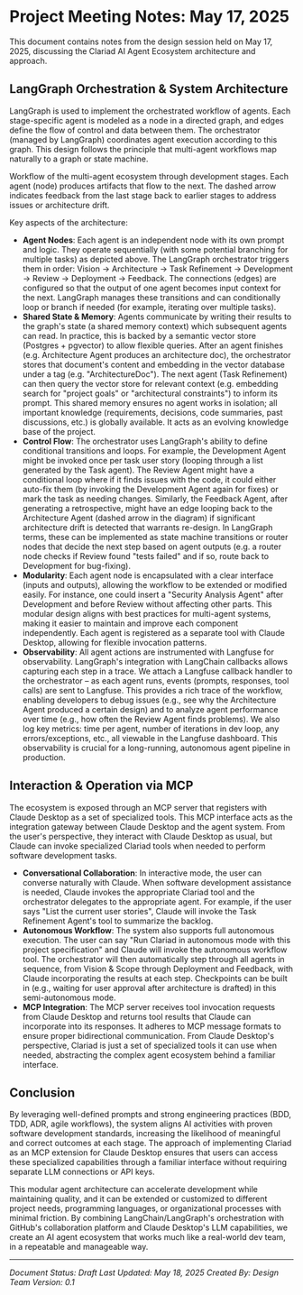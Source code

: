 # Project Meeting Notes: May 17, 2025

This document contains notes from the design session held on May 17, 2025, discussing the Clariad AI Agent Ecosystem architecture and approach.

## LangGraph Orchestration & System Architecture

LangGraph is used to implement the orchestrated workflow of agents. Each stage-specific agent is modeled as a node in a directed graph, and edges define the flow of control and data between them. The orchestrator (managed by LangGraph) coordinates agent execution according to this graph. This design follows the principle that multi-agent workflows map naturally to a graph or state machine.

Workflow of the multi-agent ecosystem through development stages. Each agent (node) produces artifacts that flow to the next. The dashed arrow indicates feedback from the last stage back to earlier stages to address issues or architecture drift.

Key aspects of the architecture:
- **Agent Nodes**: Each agent is an independent node with its own prompt and logic. They operate sequentially (with some potential branching for multiple tasks) as depicted above. The LangGraph orchestrator triggers them in order: Vision → Architecture → Task Refinement → Development → Review → Deployment → Feedback. The connections (edges) are configured so that the output of one agent becomes input context for the next. LangGraph manages these transitions and can conditionally loop or branch if needed (for example, iterating over multiple tasks).
- **Shared State & Memory**: Agents communicate by writing their results to the graph's state (a shared memory context) which subsequent agents can read. In practice, this is backed by a semantic vector store (Postgres + pgvector) to allow flexible queries. After an agent finishes (e.g. Architecture Agent produces an architecture doc), the orchestrator stores that document's content and embedding in the vector database under a tag (e.g. "ArchitectureDoc"). The next agent (Task Refinement) can then query the vector store for relevant context (e.g. embedding search for "project goals" or "architectural constraints") to inform its prompt. This shared memory ensures no agent works in isolation; all important knowledge (requirements, decisions, code summaries, past discussions, etc.) is globally available. It acts as an evolving knowledge base of the project.
- **Control Flow**: The orchestrator uses LangGraph's ability to define conditional transitions and loops. For example, the Development Agent might be invoked once per task user story (looping through a list generated by the Task agent). The Review Agent might have a conditional loop where if it finds issues with the code, it could either auto-fix them (by invoking the Development Agent again for fixes) or mark the task as needing changes. Similarly, the Feedback Agent, after generating a retrospective, might have an edge looping back to the Architecture Agent (dashed arrow in the diagram) if significant architecture drift is detected that warrants re-design. In LangGraph terms, these can be implemented as state machine transitions or router nodes that decide the next step based on agent outputs (e.g. a router node checks if Review found "tests failed" and if so, route back to Development for bug-fixing).
- **Modularity**: Each agent node is encapsulated with a clear interface (inputs and outputs), allowing the workflow to be extended or modified easily. For instance, one could insert a "Security Analysis Agent" after Development and before Review without affecting other parts. This modular design aligns with best practices for multi-agent systems, making it easier to maintain and improve each component independently. Each agent is registered as a separate tool with Claude Desktop, allowing for flexible invocation patterns.
- **Observability**: All agent actions are instrumented with Langfuse for observability. LangGraph's integration with LangChain callbacks allows capturing each step in a trace. We attach a Langfuse callback handler to the orchestrator – as each agent runs, events (prompts, responses, tool calls) are sent to Langfuse. This provides a rich trace of the workflow, enabling developers to debug issues (e.g., see why the Architecture Agent produced a certain design) and to analyze agent performance over time (e.g., how often the Review Agent finds problems). We also log key metrics: time per agent, number of iterations in dev loop, any errors/exceptions, etc., all viewable in the Langfuse dashboard. This observability is crucial for a long-running, autonomous agent pipeline in production.

## Interaction & Operation via MCP

The ecosystem is exposed through an MCP server that registers with Claude Desktop as a set of specialized tools. This MCP interface acts as the integration gateway between Claude Desktop and the agent system. From the user's perspective, they interact with Claude Desktop as usual, but Claude can invoke specialized Clariad tools when needed to perform software development tasks.

- **Conversational Collaboration**: In interactive mode, the user can converse naturally with Claude. When software development assistance is needed, Claude invokes the appropriate Clariad tool and the orchestrator delegates to the appropriate agent. For example, if the user says "List the current user stories", Claude will invoke the Task Refinement Agent's tool to summarize the backlog.
- **Autonomous Workflow**: The system also supports full autonomous execution. The user can say "Run Clariad in autonomous mode with this project specification" and Claude will invoke the autonomous workflow tool. The orchestrator will then automatically step through all agents in sequence, from Vision & Scope through Deployment and Feedback, with Claude incorporating the results at each step. Checkpoints can be built in (e.g., waiting for user approval after architecture is drafted) in this semi-autonomous mode.
- **MCP Integration**: The MCP server receives tool invocation requests from Claude Desktop and returns tool results that Claude can incorporate into its responses. It adheres to MCP message formats to ensure proper bidirectional communication. From Claude Desktop's perspective, Clariad is just a set of specialized tools it can use when needed, abstracting the complex agent ecosystem behind a familiar interface.

## Conclusion

By leveraging well-defined prompts and strong engineering practices (BDD, TDD, ADR, agile workflows), the system aligns AI activities with proven software development standards, increasing the likelihood of meaningful and correct outcomes at each stage. The approach of implementing Clariad as an MCP extension for Claude Desktop ensures that users can access these specialized capabilities through a familiar interface without requiring separate LLM connections or API keys.

This modular agent architecture can accelerate development while maintaining quality, and it can be extended or customized to different project needs, programming languages, or organizational processes with minimal friction. By combining LangChain/LangGraph's orchestration with GitHub's collaboration platform and Claude Desktop's LLM capabilities, we create an AI agent ecosystem that works much like a real-world dev team, in a repeatable and manageable way.

---

*Document Status: Draft*
*Last Updated: May 18, 2025*
*Created By: Design Team*
*Version: 0.1*
